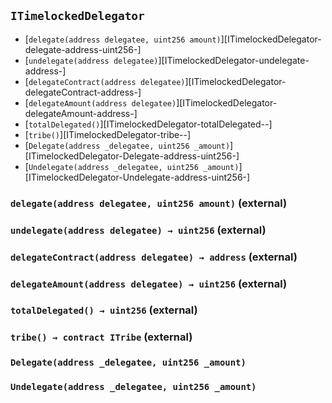 ## <span id="ITimelockedDelegator"></span> `ITimelockedDelegator`



- [`delegate(address delegatee, uint256 amount)`][ITimelockedDelegator-delegate-address-uint256-]
- [`undelegate(address delegatee)`][ITimelockedDelegator-undelegate-address-]
- [`delegateContract(address delegatee)`][ITimelockedDelegator-delegateContract-address-]
- [`delegateAmount(address delegatee)`][ITimelockedDelegator-delegateAmount-address-]
- [`totalDelegated()`][ITimelockedDelegator-totalDelegated--]
- [`tribe()`][ITimelockedDelegator-tribe--]
- [`Delegate(address _delegatee, uint256 _amount)`][ITimelockedDelegator-Delegate-address-uint256-]
- [`Undelegate(address _delegatee, uint256 _amount)`][ITimelockedDelegator-Undelegate-address-uint256-]
### <span id="ITimelockedDelegator-delegate-address-uint256-"></span> `delegate(address delegatee, uint256 amount)` (external)



### <span id="ITimelockedDelegator-undelegate-address-"></span> `undelegate(address delegatee) → uint256` (external)



### <span id="ITimelockedDelegator-delegateContract-address-"></span> `delegateContract(address delegatee) → address` (external)



### <span id="ITimelockedDelegator-delegateAmount-address-"></span> `delegateAmount(address delegatee) → uint256` (external)



### <span id="ITimelockedDelegator-totalDelegated--"></span> `totalDelegated() → uint256` (external)



### <span id="ITimelockedDelegator-tribe--"></span> `tribe() → contract ITribe` (external)



### <span id="ITimelockedDelegator-Delegate-address-uint256-"></span> `Delegate(address _delegatee, uint256 _amount)`



### <span id="ITimelockedDelegator-Undelegate-address-uint256-"></span> `Undelegate(address _delegatee, uint256 _amount)`



